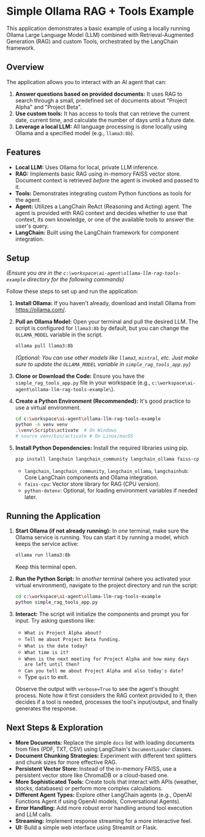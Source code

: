 # Simple Ollama RAG + Tools Example

This application demonstrates a basic example of using a locally running Ollama Large Language Model (LLM) combined with Retrieval-Augmented Generation (RAG) and custom Tools, orchestrated by the LangChain framework.

## Overview

The application allows you to interact with an AI agent that can:
1.  **Answer questions based on provided documents:** It uses RAG to search through a small, predefined set of documents about "Project Alpha" and "Project Beta".
2.  **Use custom tools:** It has access to tools that can retrieve the current date, current time, and calculate the number of days until a future date.
3.  **Leverage a local LLM:** All language processing is done locally using Ollama and a specified model (e.g., `llama3:8b`).

## Features

*   **Local LLM:** Uses Ollama for local, private LLM inference.
*   **RAG:** Implements basic RAG using in-memory FAISS vector store. Document context is retrieved *before* the agent is invoked and passed to it.
*   **Tools:** Demonstrates integrating custom Python functions as tools for the agent.
*   **Agent:** Utilizes a LangChain ReAct (Reasoning and Acting) agent. The agent is provided with RAG context and decides whether to use that context, its own knowledge, or one of the available tools to answer the user's query.
*   **LangChain:** Built using the LangChain framework for component integration.

## Setup

*(Ensure you are in the `c:\workspace\ai-agent\ollama-llm-rag-tools-example` directory for the following commands)*

Follow these steps to set up and run the application:

1.  **Install Ollama:**
    If you haven't already, download and install Ollama from https://ollama.com/.

2.  **Pull an Ollama Model:**
    Open your terminal and pull the desired LLM. The script is configured for `llama3:8b` by default, but you can change the `OLLAMA_MODEL` variable in the script.
    ```bash
    ollama pull llama3:8b
    ```
    *(Optional: You can use other models like `llama3`, `mistral`, etc. Just make sure to update the `OLLAMA_MODEL` variable in `simple_rag_tools_app.py`)*

3.  **Clone or Download the Code:**
    Ensure you have the `simple_rag_tools_app.py` file in your workspace (e.g., `c:\workspace\ai-agent\ollama-llm-rag-tools-example\`).
4.  **Create a Python Environment (Recommended):**
    It's good practice to use a virtual environment.
    ```bash
    cd c:\workspace\ai-agent\ollama-llm-rag-tools-example
    python -m venv venv
    .\venv\Scripts\activate  # On Windows
    # source venv/bin/activate # On Linux/macOS
    ```

5.  **Install Python Dependencies:**
    Install the required libraries using pip.
    ```bash
    pip install langchain langchain_community langchain_ollama faiss-cpu langchainhub python-dotenv
    ```
    *   `langchain`, `langchain_community`, `langchain_ollama`, `langchainhub`: Core LangChain components and Ollama integration.
    *   `faiss-cpu`: Vector store library for RAG (CPU version).
    *   `python-dotenv`: Optional, for loading environment variables if needed later.

## Running the Application

1.  **Start Ollama (if not already running):**
    In *one* terminal, make sure the Ollama service is running. You can start it by running a model, which keeps the service active:
    ```bash
    ollama run llama3:8b
    ```
    Keep this terminal open.

2.  **Run the Python Script:**
    In *another* terminal (where you activated your virtual environment), navigate to the project directory and run the script:
    ```bash
    cd c:\workspace\ai-agent\ollama-llm-rag-tools-example
    python simple_rag_tools_app.py
    ```

3.  **Interact:**
    The script will initialize the components and prompt you for input. Try asking questions like:
    *   `What is Project Alpha about?`
    *   `Tell me about Project Beta funding.`
    *   `What is the date today?`
    *   `What time is it?`
    *   `When is the next meeting for Project Alpha and how many days are left until then?`
    *   `Can you tell me about Project Alpha and also today's date?`
    *   Type `quit` to exit.

    Observe the output with `verbose=True` to see the agent's thought process. Note how it first considers the RAG context provided to it, then decides if a tool is needed, processes the tool's input/output, and finally generates the response.

## Next Steps & Exploration

*   **More Documents:** Replace the simple `docs` list with loading documents from files (PDF, TXT, CSV) using LangChain's `DocumentLoader` classes.
*   **Document Chunking Strategies:** Experiment with different text splitters and chunk sizes for more effective RAG.
*   **Persistent Vector Store:** Instead of the in-memory FAISS, use a persistent vector store like ChromaDB or a cloud-based one.
*   **More Sophisticated Tools:** Create tools that interact with APIs (weather, stocks, databases) or perform more complex calculations.
*   **Different Agent Types:** Explore other LangChain agents (e.g., OpenAI Functions Agent if using OpenAI models, Conversational Agents).
*   **Error Handling:** Add more robust error handling around tool execution and LLM calls.
*   **Streaming:** Implement response streaming for a more interactive feel.
*   **UI:** Build a simple web interface using Streamlit or Flask.